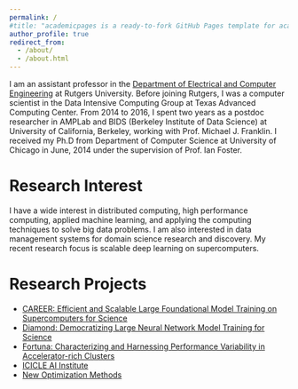 ```yaml
---
permalink: /
#title: "academicpages is a ready-to-fork GitHub Pages template for academic personal websites"
author_profile: true
redirect_from: 
  - /about/
  - /about.html
---
```


I am an assistant professor in the [Department of Electrical and Computer Engineering](https://www.ece.rutgers.edu/) at Rutgers University. Before joining Rutgers, I was a computer scientist in the Data Intensive Computing Group at Texas Advanced Computing Center. From 2014 to 2016, I spent two years as a postdoc researcher in AMPLab and BIDS (Berkeley Institute of Data Science) at University of California, Berkeley, working with Prof. Michael J. Franklin. I received my Ph.D from Department of Computer Science at University of Chicago in June, 2014 under the supervision of Prof. Ian Foster.

Research Interest
======
I have a wide interest in distributed computing, high performance computing, applied machine learning, and applying the computing techniques to solve big data problems. I am also interested in data management systems for domain science research and discovery.
My recent research focus is scalable deep learning on supercomputers.

Research Projects
======
- [CAREER: Efficient and Scalable Large Foundational Model Training on Supercomputers for Science](https://www.nsf.gov/awardsearch/showAward?AWD_ID=2340011)
- [Diamond: Democratizing Large Neural Network Model Training for Science](https://www.nsf.gov/awardsearch/showAward?AWD_ID=240124) 
- [Fortuna: Characterizing and Harnessing Performance Variability in Accelerator-rich Clusters](https://www.nsf.gov/awardsearch/showAward?AWD_ID=2401244) 
- [ICICLE AI Institute](https://icicle.osu.edu/)
- [New Optimization Methods](https://www.nsf.gov/awardsearch/showAward?AWD_ID=2106661)




